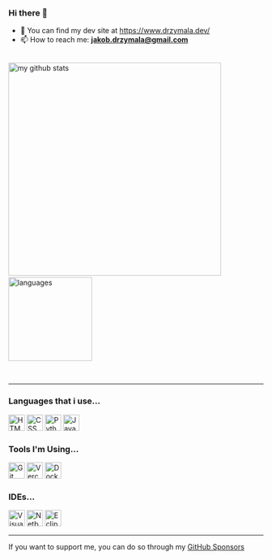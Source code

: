 ### Hi there 👋

<!--
**rojberr/rojberr** is a ✨ _special_ ✨ repository because its `README.md` (this file) appears on your GitHub profile.

- 🔭 I’m currently working on ...
- 😄 Pronouns: ...
- ⚡ Fun fact: ...
- - 🌱 I’m currently learning ...
- 👯 I’m looking to collaborate on ...
- 🤔 I’m looking for help with ...
- 💬 Ask me about ...

-->

- :newspaper: You can find my dev site at <https://www.drzymala.dev/>
- 📫 How to reach me: **jakob.drzymala@gmail.com**
<br><br>

<p align="left">
 <img src="https://github-readme-stats.vercel.app/api?username=rojberr&theme=dark&show_icons=true&show_icons=true&count_private=true" alt="my github stats" width="420"/>&nbsp;<img src="https://github-readme-stats.vercel.app/api/top-langs/?username=rojberr&theme=dark&layout=compact" alt="languages" height="165">
</p>

<br><hr>

### Languages that i use...

<p>
  <img src='https://img.stackshare.io/service/2538/kEpgHiC9.png' width='32' title='HTML'>
  <img src='https://img.stackshare.io/service/6727/css.png' width='32' title='CSS'>
  <img src='https://img.stackshare.io/service/993/pUBY5pVj.png' width='32' title='Python'>
  <img src='https://img.stackshare.io/service/995/K85ZWV2F.png' width='32' title='Java'>

</p>

### Tools I'm Using...

<p>
<!--   <img src='https://img.stackshare.io/service/683/sBsvBbjY.png' width='32' title='Github Pages'> -->
<!--   <img src='https://img.stackshare.io/service/2652/ZWREQYdH_400x400.jpg' width='32' title='Google Fonts'> -->
  <img src='https://img.stackshare.io/service/1046/git.png' width='32' title='Git'>
  <img src='https://img.stackshare.io/service/7618/bHjpwZem_400x400.png' width='32' title='Vercel'>
  <img src='https://img.stackshare.io/service/586/n4u37v9t_400x400.png' width='32' title='Docker'>
</p>

### IDEs...
<p>
  <img src='https://img.stackshare.io/service/4202/Visual_Studio_Code_logo.png' width='32' title='Visual Studio Code'>
  <img src='https://img.stackshare.io/service/1449/default_42d52ca5a9402df516280dd9d760af31071d5c91.jpg' width='32' title='Netbeans'>
  <img src='https://img.stackshare.io/service/1446/8cyY6D_m.png' width='32' title='Eclipse'>
</p>
<hr>

If you want to support me, you can do so through my [GitHub Sponsors](https://github.com/sponsors/rojberr)
